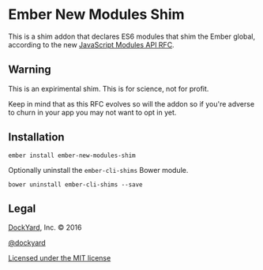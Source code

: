 # Ember New Modules Shim

This is a shim addon that declares ES6 modules that shim the Ember global,
according to the new [JavaScript Modules API RFC](https://github.com/emberjs/rfcs/pull/176).

## Warning

This is an expirimental shim. This is for science, not for profit.

Keep in mind that as this RFC evolves so will the addon so if you're adverse to churn in your app you may not want to opt in yet.

## Installation

```
ember install ember-new-modules-shim
```

Optionally uninstall the `ember-cli-shims` Bower module.

```
bower uninstall ember-cli-shims --save
```

## Legal

[DockYard](http://dockyard.com/ember-consulting), Inc. &copy; 2016

[@dockyard](http://twitter.com/dockyard)

[Licensed under the MIT license](http://www.opensource.org/licenses/mit-license.php)
